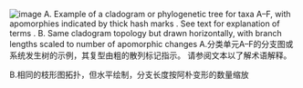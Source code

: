 ![image](https://user-images.githubusercontent.com/75465037/103789455-fc0ee980-507a-11eb-8fe1-b55dfbd822fa.png)
A. Example of a cladogram or phylogenetic tree for taxa A–F, with apomorphies indicated by thick hash marks . See text for explanation of terms .
B. Same cladogram topology but drawn horizontally, with branch lengths scaled to number of apomorphic changes
A.分类单元A–F的分支图或系统发生树的示例，其复型由粗的散列标记指示。 请参阅文本以了解术语解释。

B.相同的枝形图拓扑，但水平绘制，分支长度按阿朴变形的数量缩放